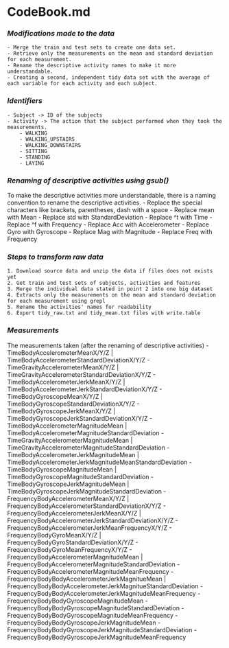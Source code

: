# CodeBook.md

### _Modifications made to the data_
	- Merge the train and test sets to create one data set.
	- Retrieve only the measurements on the mean and standard deviation for each measurement.
	- Rename the descriptive activity names to make it more understandable.
	- Creating a second, independent tidy data set with the average of each variable for each activity and each subject.

### _Identifiers_
	- Subject -> ID of the subjects
	- Activity -> The action that the subject performed when they took the measurements.
		- WALKING
		- WALKING_UPSTAIRS
		- WALKING_DOWNSTAIRS
		- SITTING
		- STANDING
		- LAYING
		
### _Renaming of descriptive activities using gsub()_
To make the descriptive activities more understandable, there is a naming convention to rename the descriptive activities.
	- Replace the special characters like brackets, parentheses, dash with a space
	- Replace mean with Mean
	- Replace std with StandardDeviation
	- Replace ^t with Time
	- Replace ^f with Frequency
	- Replace Acc with Accelerometer
	- Replace Gyro with Gyroscope
	- Replace Mag with Magnitude
	- Replace Freq with Frequency
	
### _Steps to transform raw data_
	1. Download source data and unzip the data if files does not exists yet
	2. Get train and test sets of subjects, activities and features
	3. Merge the individual data stated in point 2 into one big dataset
	4. Extracts only the measurements on the mean and standard deviation for each measurement using grepl
	5. Rename the activities' names for readability
	6. Export tidy_raw.txt and tidy_mean.txt files with write.table
	
### _Measurements_
The measurements taken (after the renaming of descriptive activities) 
	- TimeBodyAccelerometerMeanX/Y/Z | TimeBodyAccelerometerStandardDeviationX/Y/Z
	- TimeGravityAccelerometerMeanX/Y/Z | TimeGravityAccelerometerStandardDeviationX/Y/Z
	- TimeBodyAccelerometerJerkMeanX/Y/Z | TimeBodyAccelerometerJerkStandardDeviationX/Y/Z
	- TimeBodyGyroscopeMeanX/Y/Z | TimeBodyGyroscopeStandardDeviationX/Y/Z
	- TimeBodyGyroscopeJerkMeanX/Y/Z | TimeBodyGyroscopeJerkStandardDeviationX/Y/Z
	- TimeBodyAccelerometerMagnitudeMean | TimeBodyAccelerometerMagnitudeStandardDeviation
	- TimeGravityAccelerometerMagnitudeMean | TimeGravityAccelerometerMagnitudeStandardDeviation
	- TimeBodyAccelerometerJerkMagnitudeMean | TimeBodyAccelerometerJerkMagnitudeMeanStandardDeviation
	- TimeBodyGyroscopeMagnitudeMean | TimeBodyGyroscopeMagnitudeStandardDeviation
	- TimeBodyGyroscopeJerkMagnitudeMean | TimeBodyGyroscopeJerkMagnitudeStandardDeviation
	- FrequencyBodyAccelerometerMeanX/Y/Z | FrequencyBodyAccelerometerStandardDeviationX/Y/Z
	- FrequencyBodyAccelerometerJerkMeanX/Y/Z | FrequencyBodyAccelerometerJerkStandardDeviationX/Y/Z
	- FrequencyBodyAccelerometerJerkMeanFrequencyX/Y/Z
	- FrequencyBodyGyroMeanX/Y/Z | FrequencyBodyGyroStandardDeviationX/Y/Z
	- FrequencyBodyGyroMeanFrequencyX/Y/Z
	- FrequencyBodyAccelerometerMagnitudeMean | FrequencyBodyAccelerometerMagnitudeStandardDeviation
	- FrequencyBodyAccelerometerMagnitudeMeanFrequency
	- FrequencyBodyBodyAccelerometerJerkMagnitueMean | FrequencyBodyBodyAccelerometerJerkMagnitueStandardDeviation
	- FrequencyBodyBodyAccelerometerJerkMagnitudeMeanFrequency
	- FrequencyBodyBodyGyroscopeMagnitudeMean
	- FrequencyBodyBodyGyroscopeMagnitudeStandardDeviation
	- FrequencyBodyBodyGyroscopeMagnitudeMeanFrequency
	- FrequencyBodyBodyGyroscopeJerkMagnitudeMean
	- FrequencyBodyBodyGyroscopeJerkMagnitudeStandardDeviation
	- FrequencyBodyBodyGyroscopeJerkMagnitudeMeanFrequency

